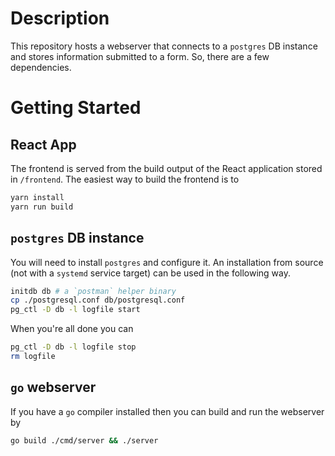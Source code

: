 # Description
This repository hosts a webserver that connects to a `postgres` DB instance and 
stores information submitted to a form. So, there are a few dependencies.

# Getting Started
## React App
The frontend is served from the build output of the React application stored in
`/frontend`. The easiest way to build the frontend is to
```bash
yarn install
yarn run build
```


## `postgres` DB instance
You will need to install `postgres` and configure it. An installation from 
source (not with a `systemd` service target) can be used in the following way.
```bash
initdb db # a `postman` helper binary
cp ./postgresql.conf db/postgresql.conf
pg_ctl -D db -l logfile start
```

When you're all done you can
```bash
pg_ctl -D db -l logfile stop
rm logfile
```

## `go` webserver
If you have a `go` compiler installed then you can build and run the webserver
by
```bash
go build ./cmd/server && ./server
```